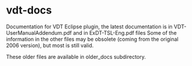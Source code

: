vdt-docs
========

Documentation for VDT Eclipse plugin, the latest documentation is in VDT-UserManualAddendum.pdf and in ExDT-TSL-Eng.pdf files
Some of the information in the other files may be obsolete (coming from the original 2006 version), but most is still valid.

These older files are available in older_docs subdirectory.
